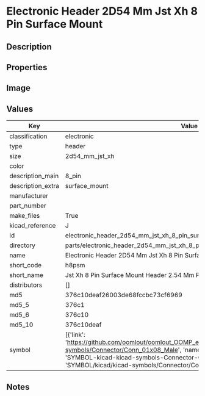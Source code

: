 # Electronic Header 2D54 Mm Jst Xh 8 Pin Surface Mount

## Description

## Properties


## Image


## Values

| Key | Value |
| --- | --- |
| classification | electronic |
| type | header |
| size | 2d54_mm_jst_xh |
| color |  |
| description_main | 8_pin |
| description_extra | surface_mount |
| manufacturer |  |
| part_number |  |
| make_files | True |
| kicad_reference | J |
| id | electronic_header_2d54_mm_jst_xh_8_pin_surface_mount |
| directory | parts/electronic_header_2d54_mm_jst_xh_8_pin_surface_mount |
| name | Electronic Header 2D54 Mm Jst Xh 8 Pin Surface Mount |
| short_code | h8psm |
| short_name | Jst Xh 8 Pin Surface Mount Header 2.54 Mm Pitch |
| distributors | [] |
| md5 | 376c10deaf26003de68fccbc73cf6969 |
| md5_5 | 376c1 |
| md5_6 | 376c10 |
| md5_10 | 376c10deaf |
| symbol | [{'link': 'https://github.com/oomlout/oomlout_OOMP_eda_V2/tree/main/SYMBOL/kicad/kicad-symbols/Connector/Conn_01x08_Male', 'name': 'Connector : Conn_01x08_Male', 'id': 'SYMBOL-kicad-kicad-symbols-Connector-Conn_01x08_Male', 'directory': 'SYMBOL/kicad/kicad-symbols/Connector/Conn_01x08_Male/'}] |

## Notes

